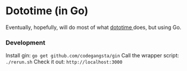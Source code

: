 # Dototime (in Go)

Eventually, hopefully, will do most of what [dototime ](https://github.com/alidaka/dototime) does, but using Go.

### Development
Install gin:
`go get github.com/codegangsta/gin`
Call the wrapper script:
`./rerun.sh`
Check it out:
`http://localhost:3000`
